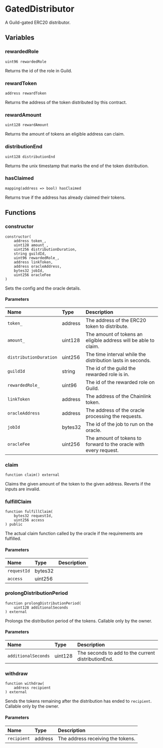 # GatedDistributor

A Guild-gated ERC20 distributor.

## Variables

### rewardedRole

```solidity
uint96 rewardedRole
```

Returns the id of the role in Guild.

### rewardToken

```solidity
address rewardToken
```

Returns the address of the token distributed by this contract.

### rewardAmount

```solidity
uint128 rewardAmount
```

Returns the amount of tokens an eligible address can claim.

### distributionEnd

```solidity
uint128 distributionEnd
```

Returns the unix timestamp that marks the end of the token distribution.

### hasClaimed

```solidity
mapping(address => bool) hasClaimed
```

Returns true if the address has already claimed their tokens.

## Functions

### constructor

```solidity
constructor(
    address token_,
    uint128 amount_,
    uint256 distributionDuration,
    string guildId,
    uint96 rewardedRole_,
    address linkToken,
    address oracleAddress,
    bytes32 jobId,
    uint256 oracleFee
) 
```

Sets the config and the oracle details.

#### Parameters

| Name | Type | Description |
| :--- | :--- | :---------- |
| `token_` | address | The address of the ERC20 token to distribute. |
| `amount_` | uint128 | The amount of tokens an eligible address will be able to claim. |
| `distributionDuration` | uint256 | The time interval while the distribution lasts in seconds. |
| `guildId` | string | The id of the guild the rewarded role is in. |
| `rewardedRole_` | uint96 | The id of the rewarded role on Guild. |
| `linkToken` | address | The address of the Chainlink token. |
| `oracleAddress` | address | The address of the oracle processing the requests. |
| `jobId` | bytes32 | The id of the job to run on the oracle. |
| `oracleFee` | uint256 | The amount of tokens to forward to the oracle with every request. |

### claim

```solidity
function claim() external
```

Claims the given amount of the token to the given address. Reverts if the inputs are invalid.

### fulfillClaim

```solidity
function fulfillClaim(
    bytes32 requestId,
    uint256 access
) public
```

The actual claim function called by the oracle if the requirements are fulfilled.

#### Parameters

| Name | Type | Description |
| :--- | :--- | :---------- |
| `requestId` | bytes32 |  |
| `access` | uint256 |  |

### prolongDistributionPeriod

```solidity
function prolongDistributionPeriod(
    uint128 additionalSeconds
) external
```

Prolongs the distribution period of the tokens. Callable only by the owner.

#### Parameters

| Name | Type | Description |
| :--- | :--- | :---------- |
| `additionalSeconds` | uint128 | The seconds to add to the current distributionEnd. |

### withdraw

```solidity
function withdraw(
    address recipient
) external
```

Sends the tokens remaining after the distribution has ended to `recipient`. Callable only by the owner.

#### Parameters

| Name | Type | Description |
| :--- | :--- | :---------- |
| `recipient` | address | The address receiving the tokens. |

